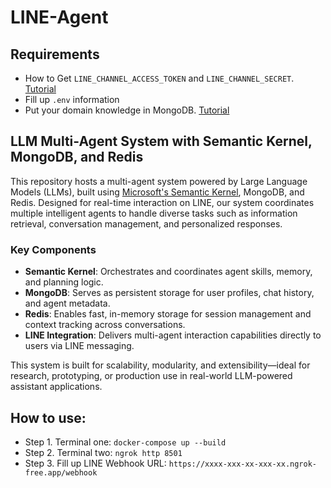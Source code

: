 # LINE-Agent

## Requirements
  - How to Get `LINE_CHANNEL_ACCESS_TOKEN` and `LINE_CHANNEL_SECRET`. [Tutorial](setting/LINE_setting.md)
  - Fill up ```.env``` information
  - Put your domain knowledge in MongoDB. [Tutorial](docs/README.md)

## LLM Multi-Agent System with Semantic Kernel, MongoDB, and Redis

This repository hosts a multi-agent system powered by Large Language Models (LLMs), built using [Microsoft's Semantic Kernel](https://github.com/microsoft/semantic-kernel), MongoDB, and Redis. Designed for real-time interaction on LINE, our system coordinates multiple intelligent agents to handle diverse tasks such as information retrieval, conversation management, and personalized responses.

### Key Components

- **Semantic Kernel**: Orchestrates and coordinates agent skills, memory, and planning logic.
- **MongoDB**: Serves as persistent storage for user profiles, chat history, and agent metadata.
- **Redis**: Enables fast, in-memory storage for session management and context tracking across conversations.
- **LINE Integration**: Delivers multi-agent interaction capabilities directly to users via LINE messaging.

This system is built for scalability, modularity, and extensibility—ideal for research, prototyping, or production use in real-world LLM-powered assistant applications.

## How to use:

- Step 1. Terminal one: ```docker-compose up --build```  
- Step 2. Terminal two: ```ngrok http 8501```
- Step 3. Fill up LINE Webhook URL: ```https://xxxx-xxx-xx-xxx-xx.ngrok-free.app/webhook```
